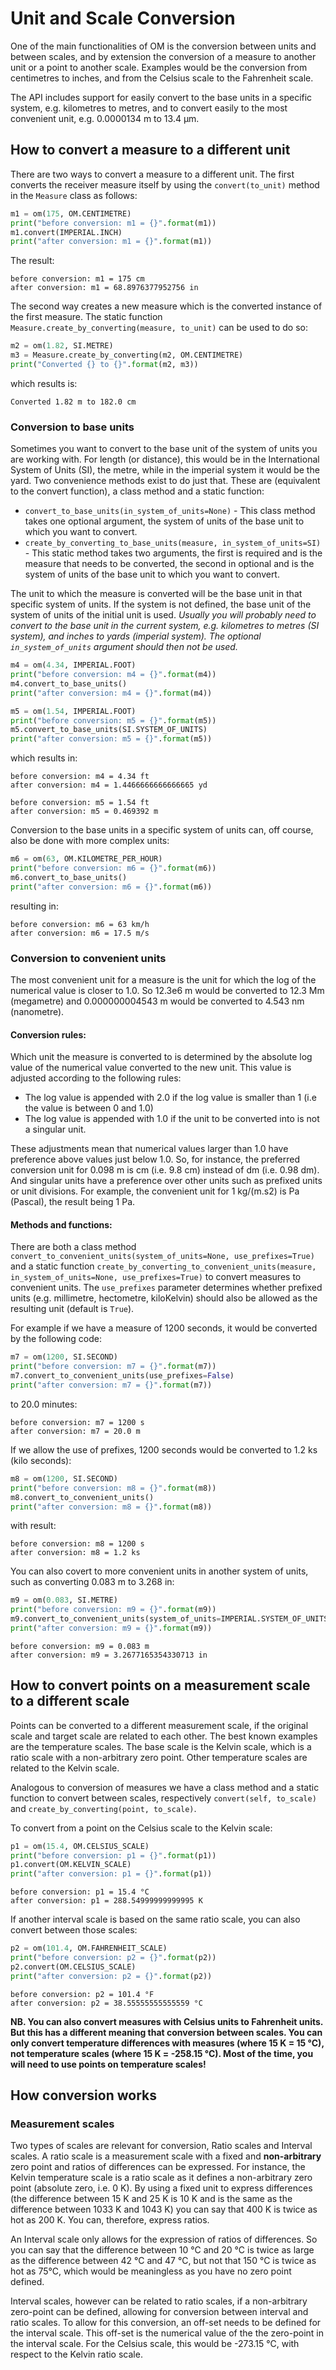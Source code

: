 # Unit and Scale Conversion

One of the main functionalities of OM is the conversion between units and between scales, and by extension the conversion of a measure to another unit or a point to another scale. Examples would be the conversion from centimetres to inches, and from the Celsius scale to the Fahrenheit scale.

The API includes support for easily convert to the base units in a specific system, e.g. kilometres to metres, and to convert easily to the most convenient unit, e.g. 0.0000134 m to 13.4 μm.

## How to convert a measure to a different unit

There are two ways to convert a measure to a different unit. The first converts the receiver measure itself by using the `convert(to_unit)` method in the `Measure` class as follows:

```python
m1 = om(175, OM.CENTIMETRE)
print("before conversion: m1 = {}".format(m1))
m1.convert(IMPERIAL.INCH)
print("after conversion: m1 = {}".format(m1))
```

The result:

```
before conversion: m1 = 175 cm
after conversion: m1 = 68.8976377952756 in
```

The second way creates a new measure which is the converted instance of the first measure. The static function `Measure.create_by_converting(measure, to_unit)` can be used to do so:

```python
m2 = om(1.82, SI.METRE)
m3 = Measure.create_by_converting(m2, OM.CENTIMETRE)
print("Converted {} to {}".format(m2, m3))
```

which results is:

```
Converted 1.82 m to 182.0 cm
```

### Conversion to base units

Sometimes you want to convert to the base unit of the system of units you are working with. For length (or distance), this would be in the International System of Units (SI), the metre, while in the imperial system it would be the yard. Two convenience methods exist to do just that. These are (equivalent to the convert function), a class method and a static function:

- `convert_to_base_units(in_system_of_units=None)` - This class method takes one optional argument, the system of units of the base unit to which you want to convert.
- `create_by_converting_to_base_units(measure, in_system_of_units=SI)` - This static method takes two arguments, the first is required and is the measure that needs to be converted, the second in optional and is the system of units of the base unit to which you want to convert.

The unit to which the measure is converted will be the base unit in that specific system of units. If the system is not defined, the base unit of the system of units of the initial unit is used. *Usually you will probably need to convert to the base unit in the current system, e.g. kilometres to metres (SI system), and inches to yards (imperial system). The optional `in_system_of_units` argument should then not be used.* 

```python
m4 = om(4.34, IMPERIAL.FOOT)
print("before conversion: m4 = {}".format(m4))
m4.convert_to_base_units()
print("after conversion: m4 = {}".format(m4))

m5 = om(1.54, IMPERIAL.FOOT)
print("before conversion: m5 = {}".format(m5))
m5.convert_to_base_units(SI.SYSTEM_OF_UNITS)
print("after conversion: m5 = {}".format(m5))
```

which results in:

```
before conversion: m4 = 4.34 ft
after conversion: m4 = 1.4466666666666665 yd

before conversion: m5 = 1.54 ft
after conversion: m5 = 0.469392 m
```

Conversion to the base units in a specific system of units can, off course, also be done with more complex units:

```python
m6 = om(63, OM.KILOMETRE_PER_HOUR)
print("before conversion: m6 = {}".format(m6))
m6.convert_to_base_units()
print("after conversion: m6 = {}".format(m6))
```

resulting in:

```
before conversion: m6 = 63 km/h
after conversion: m6 = 17.5 m/s
```

### Conversion to convenient units

The most convenient unit for a measure is the unit for which the log of the numerical value is closer to 1.0. So 12.3e6 m  would be converted to 12.3 Mm (megametre) and 0.000000004543 m would be converted to 4.543 nm (nanometre). 

#### Conversion rules:

Which unit the measure is converted to is determined by the absolute log value of the numerical value converted to the new unit. This value is adjusted according to the following rules:

* The log value is appended with 2.0 if the log value is smaller than 1 (i.e the value is between 0 and 1.0)
* The log value is appended with 1.0 if the unit to be converted into is not a singular unit.

These adjustments mean that numerical values larger than 1.0 have preference above values just below 1.0. So, for instance, the preferred conversion unit for 0.098 m is cm (i.e. 9.8 cm) instead of dm (i.e. 0.98 dm). And singular units have a preference over other units such as prefixed units or unit divisions. For example, the convenient unit for 1 kg/(m.s2​) is Pa (Pascal), the result being ​1 Pa​. 

#### Methods and functions:

There are both a class method `convert_to_convenient_units(system_of_units=None, use_prefixes=True)` and a static function `create_by_converting_to_convenient_units(measure, in_system_of_units=None, use_prefixes=True)` to convert measures to convenient units. The `use_prefixes` parameter determines whether prefixed units (e.g. millimetre, hectometre, kiloKelvin) should also be allowed as the resulting unit (default is `True`).

For example if we have a measure of 1200 seconds, it would be converted by the following code: 

```python
m7 = om(1200, SI.SECOND)
print("before conversion: m7 = {}".format(m7))
m7.convert_to_convenient_units(use_prefixes=False)
print("after conversion: m7 = {}".format(m7))
```

 to 20.0 minutes:

```
before conversion: m7 = 1200 s
after conversion: m7 = 20.0 m
```

If we allow the use of prefixes, 1200 seconds would be converted to 1.2 ks (kilo seconds):

```python
m8 = om(1200, SI.SECOND)
print("before conversion: m8 = {}".format(m8))
m8.convert_to_convenient_units()
print("after conversion: m8 = {}".format(m8))
```

with result:

```
before conversion: m8 = 1200 s
after conversion: m8 = 1.2 ks
```

You can also covert to more convenient units in another system of units, such as converting 0.083 m to 3.268 in:

```python
m9 = om(0.083, SI.METRE)
print("before conversion: m9 = {}".format(m9))
m9.convert_to_convenient_units(system_of_units=IMPERIAL.SYSTEM_OF_UNITS)
print("after conversion: m9 = {}".format(m9))
```

```
before conversion: m9 = 0.083 m
after conversion: m9 = 3.2677165354330713 in
```



## How to convert points on a measurement scale to a different scale

Points can be converted to a different measurement scale, if the original scale and target scale are related to each other. The best known examples are the temperature scales. The base scale is the Kelvin scale, which is a ratio scale with a non-arbitrary zero point. Other temperature scales are related to the Kelvin scale.

Analogous to conversion of measures we have a class method and a static function to convert between scales, respectively `convert(self, to_scale)` and `create_by_converting(point, to_scale)`.

To convert from a point on the Celsius scale to the Kelvin scale:

```python
p1 = om(15.4, OM.CELSIUS_SCALE)
print("before conversion: p1 = {}".format(p1))
p1.convert(OM.KELVIN_SCALE)
print("after conversion: p1 = {}".format(p1))
```

```
before conversion: p1 = 15.4 °C
after conversion: p1 = 288.54999999999995 K
```

If another interval scale is based on the same ratio scale, you can also convert between those scales:

```python
p2 = om(101.4, OM.FAHRENHEIT_SCALE)
print("before conversion: p2 = {}".format(p2))
p2.convert(OM.CELSIUS_SCALE)
print("after conversion: p2 = {}".format(p2))
```

```
before conversion: p2 = 101.4 °F
after conversion: p2 = 38.55555555555559 °C
```

**NB. You can also convert measures with Celsius units to Fahrenheit units. But this has a different meaning that conversion between scales. You can only convert temperature differences with measures (where 15 K = 15 °C), not temperature scales (where 15 K = -258.15 °C). Most of the time, you will need to use points on temperature scales!** 

## How conversion works

### Measurement scales

Two types of scales are relevant for conversion, Ratio scales and Interval scales. A ratio scale is a measurement scale with a fixed and **non-arbitrary** zero point and ratios of differences can be expressed. For instance, the Kelvin temperature scale is a ratio scale as it defines a non-arbitrary zero point (absolute zero, i.e. 0 K). By using a fixed unit to express differences (the difference between 15 K and 25 K is 10 K and is the same as the difference between 1033 K and 1043 K) you can say that 400 K is twice as hot as 200 K. You can, therefore, express ratios. 

An Interval scale only allows for the expression of ratios of differences. So you can say that the difference between 10 °C and 20 °C is twice as large as the difference between 42 °C and 47 °C, but not that 150 °C is twice as hot as 75°C, which would be meaningless as you have no zero point defined.

Interval scales, however can be related to ratio scales, if a non-arbitrary zero-point can be defined, allowing for conversion between interval and ratio scales. To allow for this conversion, an off-set needs to be defined for the interval scale. This off-set is the numerical value of the the zero-point in the interval scale. For the Celsius scale, this would be -273.15 °C, with respect to the Kelvin ratio scale.